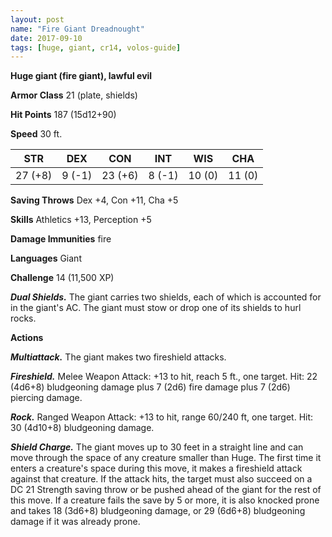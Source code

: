 ```yaml
---
layout: post
name: "Fire Giant Dreadnought"
date: 2017-09-10
tags: [huge, giant, cr14, volos-guide]
---
```


**Huge giant (fire giant), lawful evil**

**Armor Class** 21 (plate, shields)

**Hit Points** 187 (15d12+90)

**Speed** 30 ft.

|   STR   |   DEX   |   CON   |   INT   |   WIS   |   CHA   |
|:-----:|:-----:|:-----:|:-----:|:-----:|:-----:|
| 27 (+8) | 9 (-1) | 23 (+6) | 8 (-1) | 10 (0) | 11 (0) |

**Saving Throws** Dex +4, Con +11, Cha +5

**Skills** Athletics +13, Perception +5

**Damage Immunities** fire

**Languages** Giant

**Challenge** 14 (11,500 XP)

***Dual Shields.*** The giant carries two shields, each of which is accounted for in the giant's AC. The giant must stow or drop one of its shields to hurl rocks.

**Actions**

***Multiattack.*** The giant makes two fireshield attacks.

***Fireshield.*** Melee Weapon Attack: +13 to hit, reach 5 ft., one target. Hit: 22 (4d6+8) bludgeoning damage plus 7 (2d6) fire damage plus 7 (2d6) piercing damage.

***Rock.*** Ranged Weapon Attack: +13 to hit, range 60/240 ft, one target. Hit: 30 (4d10+8) bludgeoning damage.

***Shield Charge.*** The giant moves up to 30 feet in a straight line and can move through the space of any creature smaller than Huge. The first time it enters a creature's space during this move, it makes a fireshield attack against that creature. If the attack hits, the target must also succeed on a DC 21 Strength saving throw or be pushed ahead of the giant for the rest of this move. If a creature fails the save by 5 or more, it is also knocked prone and takes 18 (3d6+8) bludgeoning damage, or 29 (6d6+8) bludgeoning damage if it was already prone.

